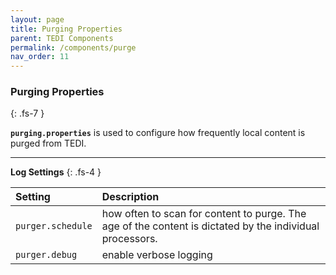 ```yaml
---
layout: page
title: Purging Properties
parent: TEDI Components
permalink: /components/purge
nav_order: 11
---
```


### Purging Properties
{: .fs-7 }

**`purging.properties`** is used to configure how frequently local content is purged from TEDI.

---

**Log Settings**
{: .fs-4 }


| **Setting**                    | **Description**          |
|:------------------------------|:--------------------------|
| `purger.schedule`             | how often to scan for content to purge. The age of the content is dictated by the individual processors. |
| `purger.debug`                | enable verbose logging |